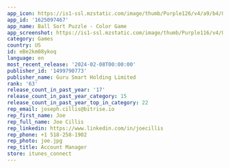 ```yaml
---
app_icon: https://is1-ssl.mzstatic.com/image/thumb/Purple126/v4/a9/b4/8e/a9b48ebd-65ee-9956-def4-184cdd29cebc/AppIcon-1x_U007emarketing-0-7-0-85-220-0.png/1024x1024bb.png
app_id: '1625097467'
app_name: Ball Sort Puzzle - Color Game
app_screenshot: https://is1-ssl.mzstatic.com/image/thumb/Purple116/v4/87/24/a0/8724a09c-2b18-fb74-f6de-9915cb278c46/d32088f1-3258-4d27-bfd3-cf4be4ec6ccb_1.jpg/1242x2688bb.png
category: Games
country: US
id: eBe2km08ykoq
language: en
most_recent_release: '2024-02-08T00:00:00'
publisher_id: '1499790773'
publisher_name: Guru Smart Holding Limited
rank: '63'
release_count_in_past_year: '17'
release_count_in_past_year_category: 15
release_count_in_past_year_top_in_category: 22
rep_email: joseph.cillis@bitrise.io
rep_first_name: Joe
rep_full_name: Joe Cillis
rep_linkedin: https://www.linkedin.com/in/joecillis
rep_phone: +1 518-258-1902
rep_photo: joe.jpg
rep_title: Account Manager
store: itunes_connect
---
```

